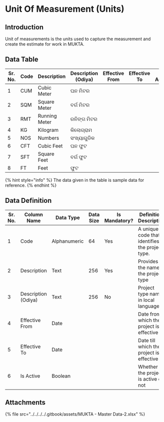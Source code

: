 # Unit Of Measurement (Units)

## Introduction

Unit of measurements is the units used to capture the measurement and create the estimate for work in MUKTA.

## Data Table

| Sr. No. | Code | Description   | Description (Odiya) | Effective From | Effective To | Is Active |
| ------- | ---- | ------------- | ------------------- | -------------- | ------------ | --------- |
| 1       | CUM  | Cubic Meter   | ଘନ ମିଟର             |                |              |           |
| 2       | SQM  | Square Meter  | ବର୍ଗ ମିଟର           |                |              |           |
| 3       | RMT  | Running Meter | ରନିଙ୍ଗ ମିଟର         |                |              |           |
| 4       | KG   | Kilogram      | କିଲୋଗ୍ରାମ           |                |              |           |
| 5       | NOS  | Numbers       | ସଂଖ୍ୟାଗୁଡିକ         |                |              |           |
| 6       | CFT  | Cubic Feet    | ଘନ ଫୁଟ              |                |              |           |
| 7       | SFT  | Square Feet   | ବର୍ଗ ଫୁଟ            |                |              |           |
| 8       | FT   | Feet          | ଫୁଟ                 |                |              |           |

{% hint style="info" %}
The data given in the table is sample data for reference.
{% endhint %}

## Data Definition

| Sr. No. | Column Name         | Data Type    | Data Size | Is Mandatory? | Definition/ Description                         |
| ------- | ------------------- | ------------ | --------- | ------------- | ----------------------------------------------- |
| 1       | Code                | Alphanumeric | 64        | Yes           | A unique code that identifies the project type. |
| 2       | Description         | Text         | 256       | Yes           | Provides the name of the project type           |
| 3       | Description (Odiya) | Text         | 256       | No            | Project type name in local language             |
| 4       | Effective From      | Date         |           |               | Date from which the project is effective        |
| 5       | Effective To        | Date         |           |               | Date till which the project is effective        |
| 6       | Is Active           | Boolean      |           |               | Whether the project is active or not            |

## Attachments

{% file src="../../../../.gitbook/assets/MUKTA - Master Data-2.xlsx" %}

